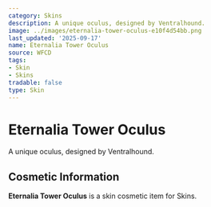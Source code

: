 ```yaml
---
category: Skins
description: A unique oculus, designed by Ventralhound.
image: ../images/eternalia-tower-oculus-e10f4d54bb.png
last_updated: '2025-09-17'
name: Eternalia Tower Oculus
source: WFCD
tags:
- Skin
- Skins
tradable: false
type: Skin
---
```


# Eternalia Tower Oculus

A unique oculus, designed by Ventralhound.

## Cosmetic Information

**Eternalia Tower Oculus** is a skin cosmetic item for Skins.

